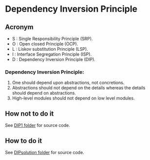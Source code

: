 # Dependency Inversion Principle
## Acronym
- S : Single Responsibility Principle (SRP).
- O : Open closed Principle (OCP).
- L : Liskov substitution Principle (LSP).
- I : Interface Segregation Principle (ISP).
- D : Dependency Inversion Principle (DIP).

### Dependency Inversion Principle:
1. One should depend upon abstractions, not concretions.
2. Abstractions should not depend on the details whereas the details should depend on abstractions.
3. High-level modules should not depend on low level modules.


## How not to do it
See [DIP1 folder](DIP1) for source code.

## How to do it
See [DIPsolution folder](DIPsolution) for source code.
